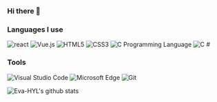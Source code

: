 ### Hi there 👋

### Languages I use

<p>
  <img alt="react" src="https://img.shields.io/badge/-react-00ADD8?style=flat-square&logo=react&logoColor=white" />
  <img alt="Vue.js" src="https://img.shields.io/badge/-Vue.js-4fc08d?style=flat-square&logo=vue.js&logoColor=white" />
  <img alt="HTML5" src="https://img.shields.io/badge/-HTML5-e2470f?style=flat-square&logo=html5&logoColor=white" />
  <img alt="CSS3" src="https://img.shields.io/badge/-CSS3-1b73ba?style=flat-square&logo=css3&logoColor=white" />
  <img alt="C Programming Language" src="https://img.shields.io/badge/-C%20Programming%20Language-9f62a5?style=flat-square&logo=C&logoColor=white" />
  <img alt="C #" src="https://img.shields.io/badge/-C #-000000?style=flat-square&logo=C&logoColor=white" />
</p>

### Tools

<p>
  <img alt="Visual Studio Code" src="https://img.shields.io/badge/-Visual Studio Code-007ACC?style=flat-square&logo=Visual%20Studio%20Code&logoColor=white" />
  <img alt="Microsoft Edge" src="https://img.shields.io/badge/-Edge-0078D7?style=flat-square&logo=Microsoft%20Edge&logoColor=white" />
  <img alt="Git" src="https://img.shields.io/badge/-Git-F05032?style=flat-square&logo=Git&logoColor=white" />
</p>

![Eva-HYL's github stats](https://github-readme-stats.vercel.app/api?username=Eva-HYL&theme=merko&show_icons=true)

<!-- Thanks for https://github.com/anuraghazra/github-readme-stats -->


<!--
**Eva-HYL/Eva-HYL** is a ✨ _special_ ✨ repository because its `README.md` (this file) appears on your GitHub profile.

Here are some ideas to get you started:

- 🔭 I’m currently working on ...
- 🌱 I’m currently learning ...
- 👯 I’m looking to collaborate on ...
- 🤔 I’m looking for help with ...
- 💬 Ask me about ...
- 📫 How to reach me: ...
- 😄 Pronouns: ...
- ⚡ Fun fact: ...
-->
